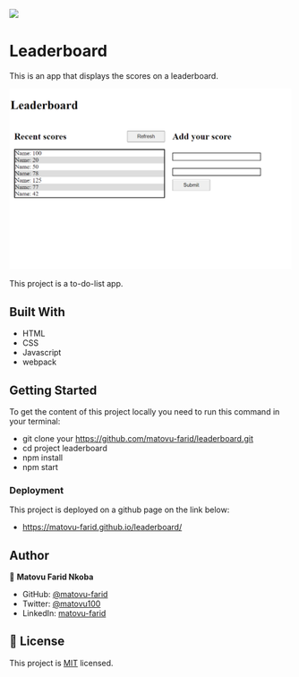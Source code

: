 ![](https://img.shields.io/badge/Microverse-blueviolet)

# Leaderboard

This is an app that displays the scores on a leaderboard.

![screenshot](./screenshot.PNG)

This project is a to-do-list app.

## Built With

- HTML
- CSS
- Javascript
- webpack

## Getting Started
To get the content of this project locally you need to run this command in your terminal:
- git clone your https://github.com/matovu-farid/leaderboard.git
- cd project leaderboard
- npm install
- npm start

### Deployment
This project is deployed on a github page on the link below:
- https://matovu-farid.github.io/leaderboard/
## Author

👤 **Matovu Farid Nkoba**

- GitHub: [@matovu-farid](https://github.com/matovu-farid)
- Twitter: [@matovu100](https://twitter.com/matovu100)
- LinkedIn: [matovu-farid](https://www.linkedin.com/in/matovu-farid-48b80257)

## 📝 License

This project is [MIT](./MIT.md) licensed.
